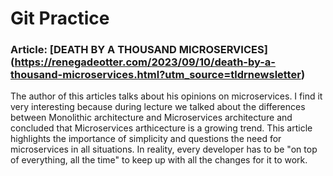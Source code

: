 # Git Practice
### Article: [DEATH BY A THOUSAND MICROSERVICES] (https://renegadeotter.com/2023/09/10/death-by-a-thousand-microservices.html?utm_source=tldrnewsletter)
The author of this articles talks about his opinions on microservices. I find it very interesting because during lecture we talked about the differences between Monolithic architecture and Microservices architecture and concluded that Microservices arthicecture is a growing trend. This article highlights the importance of simplicity and questions the need for microservices in all situations. In reality, every developer has to be "on top of everything, all the time" to keep up with all the changes for it to work.